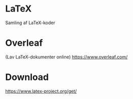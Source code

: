 # LaTeX
Samling af LaTeX-koder
# Overleaf
(Lav LaTeX-dokumenter online)
https://www.overleaf.com/
# Download
https://www.latex-project.org/get/
